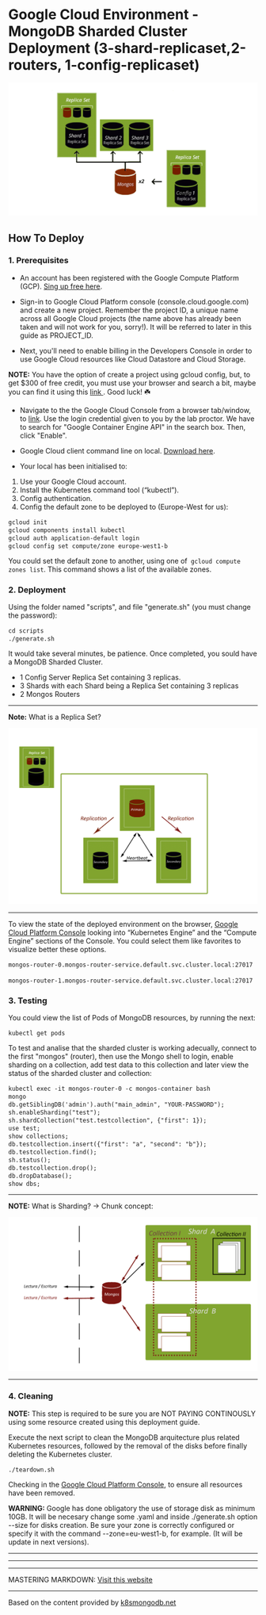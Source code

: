 # Google Cloud Environment - MongoDB Sharded Cluster Deployment (3-shard-replicaset,2-routers, 1-config-replicaset)

<img src="img/shardedcluster.png" style="width: 700px;"/>

## How To Deploy

### 1. Prerequisites

- An account has been registered with the Google Compute Platform (GCP). [Sing up free here](https://cloud.google.com/free/).

-  Sign-in to Google Cloud Platform console (console.cloud.google.com) and create a new project. Remember the project ID, a unique name across all Google Cloud projects (the name above has already been taken and will not work for you, sorry!). It will be referred to later in this guide as PROJECT_ID.
 
- Next, you'll need to enable billing in the Developers Console in order to use Google Cloud resources like Cloud Datastore and Cloud Storage.

**NOTE:** You have the option of create a project using gcloud config, but, to get $300 of free credit, you must use your browser and search a bit, maybe you can find it using this [link ](https://cloud.google.com/free/docs/gcp-free-tier). Good luck! ☘️ 

- Navigate to the the Google Cloud Console from a browser tab/window, to [link](https://console.cloud.google.com). Use the login credential given to you by the lab proctor. We have to 
search for "Google Container Engine API" in the search box. Then, click "Enable".


- Google Cloud client command line on local. [Download here](https://cloud.google.com/sdk/docs/quickstarts).
- Your local has been initialised to: 

1. Use your Google Cloud account. 
2. Install the Kubernetes command tool (“kubectl”).
3. Config authentication.
4. Config the default zone to be deployed to (Europe-West for us):

```
gcloud init
gcloud components install kubectl
gcloud auth application-default login
gcloud config set compute/zone europe-west1-b
```
You could set the default zone to another, using one of` gcloud compute zones list`. This command shows a list of the available zones.


### 2. Deployment

Using the folder named "scripts", and file "generate.sh" (you must change the password):

```
cd scripts
./generate.sh
```
It would take several minutes, be patience.
Once completed, you sould have a MongoDB Sharded Cluster.

* 1 Config Server Replica Set containing 3 replicas.
* 3 Shards with each Shard being a Replica Set containing 3 replicas
* 2 Mongos Routers

-----
**Note:** What is a Replica Set?

![](img/mongoreplicaset.png)

-----

To view the state of the deployed environment on the browser, [Google Cloud Platform Console](https://console.cloud.google.com) looking into “Kubernetes Engine” and the “Compute Engine” sections of the Console. You could select them like favorites to visualize better these options. 

```
mongos-router-0.mongos-router-service.default.svc.cluster.local:27017

mongos-router-1.mongos-router-service.default.svc.cluster.local:27017

```

### 3. Testing


You could view the list of Pods of MongoDB resources, by running the next:

``` 
kubectl get pods
```


To test and analise that the sharded cluster is working adecually, connect to the first "mongos" (router), then use the Mongo shell to login, enable sharding on a collection, add test data to this collection and later view the status of the sharded cluster and collection:

```
kubectl exec -it mongos-router-0 -c mongos-container bash
mongo
db.getSiblingDB('admin').auth("main_admin", "YOUR-PASSWORD");
sh.enableSharding("test");
sh.shardCollection("test.testcollection", {"first": 1});
use test;
show collections;
db.testcollection.insert({"first": "a", "second": "b"});
db.testcollection.find();
sh.status();
db.testcollection.drop();
db.dropDatabase();
show dbs;
```

---

**NOTE:** What is Sharding? → Chunk concept:

![](img/sharding.png)

---

### 4. Cleaning

**NOTE:** This step is required to be sure you are NOT PAYING CONTINOUSLY using some resource created using this deployment guide.

Execute the next script to clean the MongoDB arquitecture plus related Kubernetes resources, followed by the removal of the disks before finally deleting the Kubernetes cluster.

```
./teardown.sh
```
Checking in the [Google Cloud Platform Console](https://console.cloud.google.com), to ensure all resources have been removed.

**WARNING:** Google has done obligatory the use of storage disk as minimum 10GB. It will be necesary change some .yaml and inside ./generate.sh option --size for disks creation. Be sure your zone is correctly configured or specify it with the command --zone=eu-west1-b, for example. (It will be update in next versions).

---
---
---

MASTERING MARKDOWN: [Visit this website](https://guides.github.com/features/mastering-markdown/) 


----
Based on the content provided by [k8smongodb.net](https://k8smongodb.net)

